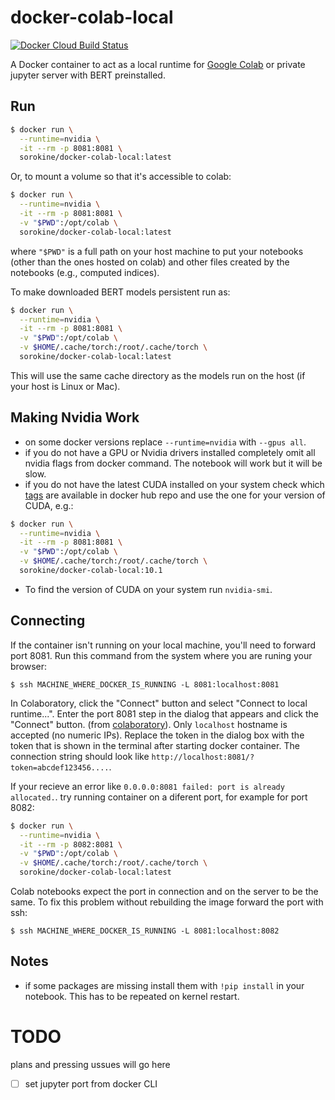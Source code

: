 # docker-colab-local
[![Docker Cloud Build Status](https://img.shields.io/docker/cloud/build/aecampos/colab-local.svg?label=build)](https://hub.docker.com/r/aecampos/colab-local)

A Docker container to act as a local runtime for [Google Colab](https://colab.research.google.com) or private jupyter server with BERT preinstalled.

## Run
```bash
$ docker run \
  --runtime=nvidia \
  -it --rm -p 8081:8081 \
  sorokine/docker-colab-local:latest
```
Or, to mount a volume so that it's accessible to colab:
```bash
$ docker run \
  --runtime=nvidia \
  -it --rm -p 8081:8081 \
  -v "$PWD":/opt/colab \
  sorokine/docker-colab-local:latest
```

where `"$PWD"` is a full path on your host machine to put your notebooks (other than the ones hosted on colab) and other files created by the notebooks (e.g., computed indices).

To make downloaded BERT models persistent run as:

```bash
$ docker run \
  --runtime=nvidia \
  -it --rm -p 8081:8081 \
  -v "$PWD":/opt/colab \
  -v $HOME/.cache/torch:/root/.cache/torch \
  sorokine/docker-colab-local:latest
```

This will use the same cache directory as the models run on the host (if your host is Linux or Mac).

## Making Nvidia Work

* on some docker versions replace `--runtime=nvidia` with `--gpus all`.
* if you do not have a GPU or Nvidia drivers installed completely omit all nvidia flags from docker command.  The notebook will work but it will be slow.
* if you do not have the latest CUDA installed on your system check which [tags](https://hub.docker.com/r/sorokine/docker-colab-local/tags) are available in docker hub repo and use the one for your version of CUDA, e.g.:

```bash
$ docker run \
  --runtime=nvidia \
  -it --rm -p 8081:8081 \
  -v "$PWD":/opt/colab \
  -v $HOME/.cache/torch:/root/.cache/torch \
  sorokine/docker-colab-local:10.1
```

* To find the version of CUDA on your system run `nvidia-smi`.  

## Connecting

If the container isn't running on your local machine, you'll need to forward port 8081.  Run this command from the system where you are runing your browser:
```
$ ssh MACHINE_WHERE_DOCKER_IS_RUNNING -L 8081:localhost:8081
```

In Colaboratory, click the "Connect" button and select "Connect to local runtime...". Enter the port 8081 step in the dialog that appears and click the "Connect" button. (from [colaboratory](https://research.google.com/colaboratory/local-runtimes.html)).  Only `localhost` hostname is accepted (no numeric IPs).  Replace the token in the dialog box with the token that is shown in the terminal after starting docker container.  The connection string should look like `http://localhost:8081/?token=abcdef123456....`. 

If your recieve an error like `0.0.0.0:8081 failed: port is already allocated.`. try running container on a diferent port, for example for port 8082:

```bash
$ docker run \
  --runtime=nvidia \
  -it --rm -p 8082:8081 \
  -v "$PWD":/opt/colab \
  -v $HOME/.cache/torch:/root/.cache/torch \
  sorokine/docker-colab-local:latest
```

Colab notebooks expect the port in connection and on the server to be the same.  To fix this problem without rebuilding the image forward the port with ssh: 
```
$ ssh MACHINE_WHERE_DOCKER_IS_RUNNING -L 8081:localhost:8082
```

## Notes

* if some packages are missing install them with `!pip install` in your notebook.  This has to be repeated on kernel restart.

# TODO

plans and pressing ussues will go here

 * [ ] set jupyter port from docker CLI
